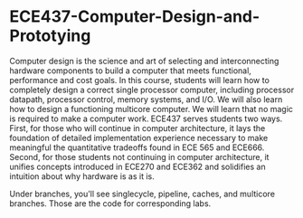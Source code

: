 # ECE437-Computer-Design-and-Prototying
Computer design is the science and art of selecting and interconnecting hardware components
to build a computer that meets functional, performance and cost goals. In this course, students
will learn how to completely design a correct single processor computer, including processor
datapath, processor control, memory systems, and I/O. We will also learn how to design a
functioning multicore computer. We will learn that no magic is required to make a computer
work. ECE437 serves students two ways. First, for those who will continue in computer
architecture, it lays the foundation of detailed implementation experience necessary to make
meaningful the quantitative tradeoffs found in ECE 565 and ECE666. Second, for those students
not continuing in computer architecture, it unifies concepts introduced in ECE270 and ECE362
and solidifies an intuition about why hardware is as it is. 

Under branches, you'll see singlecycle, pipeline, caches, and multicore branches.
Those are the code for corresponding labs.
